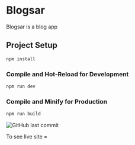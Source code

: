 # Blogsar

Blogsar is a blog app

## Project Setup

```sh
npm install
```

### Compile and Hot-Reload for Development

```sh
npm run dev
```

### Compile and Minify for Production

```sh
npm run build
```
![GitHub last commit](https://img.shields.io/github/last-commit/Tahckn/blogsar)

To see live site = 
